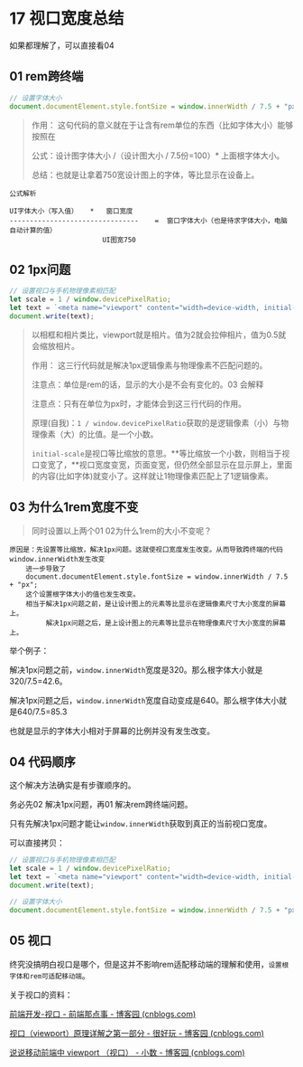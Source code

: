 # 17 视口宽度总结

如果都理解了，可以直接看04



## 01 rem跨终端

```js
// 设置字体大小
document.documentElement.style.fontSize = window.innerWidth / 7.5 + "px";
```

> 作用： 这句代码的意义就在于让含有rem单位的东西（比如字体大小）能够按照在 
>
> 公式：设计图字体大小 /（设计图大小 / 7.5份=100）* 上面根字体大小。
>
> 总结：也就是让拿着750宽设计图上的字体，等比显示在设备上。

```
公式解析

UI字体大小（写入值）   *   窗口宽度
--------------------------------    =  窗口字体大小（也是待求字体大小，电脑自动计算的值）
					   UI图宽750
```





## 02 1px问题

```js
// 设置视口与手机物理像素相匹配
let scale = 1 / window.devicePixelRatio;
let text = `<meta name="viewport" content="width=device-width, initial-scale=${scale}, maximum-scale=${scale}, minimum-scale=${scale}, user-scalable=no">`;
document.write(text);
```

> 以相框和相片类比，viewport就是相片。值为2就会拉伸相片，值为0.5就会缩放相片。
>
> 作用： 这三行代码就是解决1px逻辑像素与物理像素不匹配问题的。
>
> 注意点：单位是rem的话，显示的大小是不会有变化的。03 会解释
>
> 注意点：只有在单位为px时，才能体会到这三行代码的作用。
>
> 原理(自我)：`1 / window.devicePixelRatio`获取的是逻辑像素（小）与物理像素（大）的比值。是一个小数。
>
> ​	`initial-scale`是视口等比缩放的意思。**等比缩放一个小数，则相当于视口变宽了，**视口宽度变宽，页面变宽，但仍然全部显示在显示屏上，里面的内容(比如字体)就变小了。这样就让1物理像素匹配上了1逻辑像素。



## 03 为什么1rem宽度不变

> 同时设置以上两个01 02为什么1rem的大小不变呢？

```
原因是：先设置等比缩放，解决1px问题。这就使视口宽度发生改变。从而导致跨终端的代码window.innerWidth发生改变
	进一步导致了
	document.documentElement.style.fontSize = window.innerWidth / 7.5 + "px";
	这个设置根字体大小的值也发生改变。
	相当于解决1px问题之前，是让设计图上的元素等比显示在逻辑像素尺寸大小宽度的屏幕上。
		 解决1px问题之后，是上设计图上的元素等比显示在物理像素尺寸大小宽度的屏幕上。
```

举个例子：

解决1px问题之前，`window.innerWidth`宽度是320。那么根字体大小就是320/7.5=42.6。

解决1px问题之后，`window.innerWidth`宽度自动变成是640。那么根字体大小就是640/7.5=85.3

也就是显示的字体大小相对于屏幕的比例并没有发生改变。



## 04 代码顺序

这个解决方法确实是有步骤顺序的。

务必先02 解决1px问题，再01 解决rem跨终端问题。

只有先解决1px问题才能让`window.innerWidth`获取到真正的当前视口宽度。

可以直接拷贝：

```js
// 设置视口与手机物理像素相匹配
let scale = 1 / window.devicePixelRatio;
let text = `<meta name="viewport" content="width=device-width, initial-scale=${scale}, maximum-scale=${scale}, minimum-scale=${scale}, user-scalable=no">`;
document.write(text);

// 设置字体大小
document.documentElement.style.fontSize = window.innerWidth / 7.5 + "px";
```



## 05 视口

终究没搞明白视口是哪个，但是这并不影响rem适配移动端的理解和使用，`设置根字体和rem可适配移动端`。

关于视口的资料：

[前端开发-视口 - 前端那点事 - 博客园 (cnblogs.com)](https://www.cnblogs.com/malong1992/articles/11636176.html)

[视口（viewport）原理详解之第一部分 - 很好玩 - 博客园 (cnblogs.com)](https://www.cnblogs.com/shytong/p/5252358.html)

[说说移动前端中 viewport （视口） - 小数 - 博客园 (cnblogs.com)](https://www.cnblogs.com/mcat/p/5344076.html)

